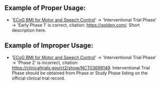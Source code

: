 ## Example of Proper Usage:
* '[ECoG BMI for Motor and Speech Control](https://golden.com/wiki/ECoG_BMI_for_Motor_and_Speech_Control-39ZYX96)' → 'Interventional Trial Phase' → 'Early Phase 1' is correct, citation: https://golden.com/. Short description here.

## Example of Improper Usage:
* '[ECoG BMI for Motor and Speech Control](https://golden.com/wiki/ECoG_BMI_for_Motor_and_Speech_Control-39ZYX96)' → 'Interventional Trial Phase' → 'Phase 2' is incorrect, citation: https://clinicaltrials.gov/ct2/show/NCT03698149. Interventional Trial Phase should be obtained from Phase or Study Phase listing on the official clinical trial record.
